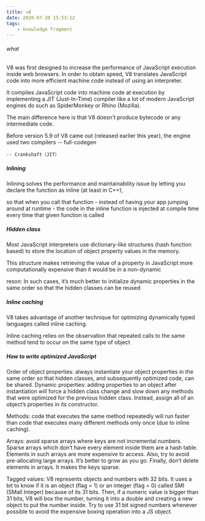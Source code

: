 ```yaml
---
title: v8
date: 2020-07-30 15:53:12
tags:
    - knowledge fragment
---
```


###### what

V8 was first designed to increase the performance of JavaScript execution inside web browsers. In order to obtain speed, V8 translates JavaScript code into more efficient machine code instead of using an interpreter. 

It compiles JavaScript code into machine code at execution by implementing a JIT (Just-In-Time) compiler like a lot of modern JavaScript engines do such as SpiderMonkey or Rhino (Mozilla). 

The main difference here is that V8 doesn’t produce bytecode or any intermediate code.



Before version 5.9 of V8 came out (released earlier this year), the engine used two compilers
    -- full-codegen

    -- Crankshaft（JIT）

##### lnlining

Inlining solves the performance and maintainability issue by letting you declare the function as inline (at least in C++),

so that when you call that function - instead of having your app jumping around at runtime - the code in the inline function is injected at compile time every time that given function is called


##### Hidden class


Most JavaScript interpreters use dictionary-like structures (hash function based) to store the location of object property values in the memory. 

This structure makes retrieving the value of a property in JavaScript more computationally expensive than it would be in a non-dynamic

reson: In such cases, it’s much better to initialize dynamic properties in the same order so that the hidden classes can be reused


##### Inline caching

V8 takes advantage of another technique for optimizing dynamically typed languages called inline caching. 

Inline caching relies on the observation that repeated calls to the same method tend to occur on the same type of object


##### How to write optimized JavaScript

Order of object properties: always instantiate your object properties in the same order so that hidden classes, and subsequently optimized code, can be shared.
Dynamic properties: adding properties to an object after instantiation will force a hidden class change and slow down any methods that were optimized for the previous hidden class. Instead, assign all of an object’s properties in its constructor.

Methods: code that executes the same method repeatedly will run faster than code that executes many different methods only once (due to inline caching).

Arrays: avoid sparse arrays where keys are not incremental numbers. Sparse arrays which don’t have every element inside them are a hash table. Elements in such arrays are more expensive to access. Also, try to avoid pre-allocating large arrays. It’s better to grow as you go. Finally, don’t delete elements in arrays. It makes the keys sparse.

Tagged values: V8 represents objects and numbers with 32 bits. It uses a bit to know if it is an object (flag = 1) or an integer (flag = 0) called SMI (SMall Integer) because of its 31 bits. Then, if a numeric value is bigger than 31 bits, V8 will box the number, turning it into a double and creating a new object to put the number inside. Try to use 31 bit signed numbers whenever possible to avoid the expensive boxing operation into a JS object.
